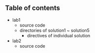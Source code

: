 
## Table of contents 

* lab1
  * source code
  * directories of solution1 ~ solution5
    * directives of individual solution 
* lab2
  * source code 
